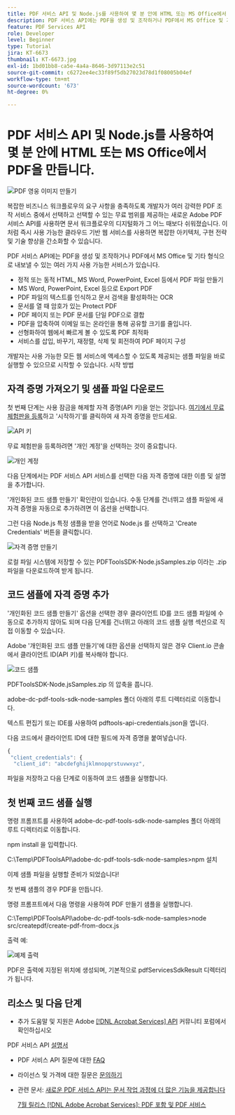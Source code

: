 ```yaml
---
title: PDF 서비스 API 및 Node.js를 사용하여 몇 분 안에 HTML 또는 MS Office에서 PDF을 만듭니다.
description: PDF 서비스 API에는 PDF을 생성 및 조작하거나 PDF에서 MS Office 및 기타 형식으로 내보낼 수 있는 여러 가지 서비스가 있습니다
feature: PDF Services API
role: Developer
level: Beginner
type: Tutorial
jira: KT-6673
thumbnail: KT-6673.jpg
exl-id: 1bd01bb8-ca5e-4a4a-8646-3d97113e2c51
source-git-commit: c6272ee4ec33f89f5db27023d78d1f08005b04ef
workflow-type: tm+mt
source-wordcount: '673'
ht-degree: 0%

---
```


# PDF 서비스 API 및 Node.js를 사용하여 몇 분 안에 HTML 또는 MS Office에서 PDF을 만듭니다.

![PDF 영웅 이미지 만들기](assets/createpdffromhtml_hero.jpg)

복잡한 비즈니스 워크플로우의 요구 사항을 충족하도록 개발자가 여러 강력한 PDF 조작 서비스 중에서 선택하고 선택할 수 있는 무료 범위를 제공하는 새로운 Adobe PDF 서비스 API를 사용하면 문서 워크플로우의 디지털화가 그 어느 때보다 쉬워졌습니다. 이처럼 즉시 사용 가능한 클라우드 기반 웹 서비스를 사용하면 복잡한 아키텍처, 구현 전략 및 기술 향상을 간소화할 수 있습니다.

PDF 서비스 API에는 PDF을 생성 및 조작하거나 PDF에서 MS Office 및 기타 형식으로 내보낼 수 있는 여러 가지 사용 가능한 서비스가 있습니다.

* 정적 또는 동적 HTML, MS Word, PowerPoint, Excel 등에서 PDF 파일 만들기
* MS Word, PowerPoint, Excel 등으로 Export PDF
* PDF 파일의 텍스트를 인식하고 문서 검색을 활성화하는 OCR
* 문서를 열 때 암호가 있는 Protect PDF
* PDF 페이지 또는 PDF 문서를 단일 PDF으로 결합
* PDF을 압축하여 이메일 또는 온라인을 통해 공유할 크기를 줄입니다.
* 선형화하여 웹에서 빠르게 볼 수 있도록 PDF 최적화
* 서비스를 삽입, 바꾸기, 재정렬, 삭제 및 회전하여 PDF 페이지 구성

개발자는 사용 가능한 모든 웹 서비스에 액세스할 수 있도록 제공되는 샘플 파일을 바로 실행할 수 있으므로 시작할 수 있습니다. 시작 방법

## 자격 증명 가져오기 및 샘플 파일 다운로드

첫 번째 단계는 사용 잠금을 해제할 자격 증명(API 키)을 얻는 것입니다. [여기에서 무료 체험판을 등록](https://www.adobe.com/go/dcsdks_credentials)하고 &#39;시작하기&#39;를 클릭하여 새 자격 증명을 만드세요.

![API 키](assets/apikey.png)

무료 체험판을 등록하려면 &#39;개인 계정&#39;을 선택하는 것이 중요합니다.

![개인 계정](assets/personalaccount.png)

다음 단계에서는 PDF 서비스 API 서비스를 선택한 다음 자격 증명에 대한 이름 및 설명을 추가합니다.

&#39;개인화된 코드 샘플 만들기&#39; 확인란이 있습니다. 수동 단계를 건너뛰고 샘플 파일에 새 자격 증명을 자동으로 추가하려면 이 옵션을 선택합니다.

그런 다음 Node.js 특정 샘플을 받을 언어로 Node.js 를 선택하고 &#39;Create Credentials&#39; 버튼을 클릭합니다.

![자격 증명 만들기](assets/createcredentials.png)

로컬 파일 시스템에 저장할 수 있는 PDFToolsSDK-Node.jsSamples.zip 이라는 .zip 파일을 다운로드하여 받게 됩니다.

## 코드 샘플에 자격 증명 추가

&#39;개인화된 코드 샘플 만들기&#39; 옵션을 선택한 경우 클라이언트 ID를 코드 샘플 파일에 수동으로 추가하지 않아도 되며 다음 단계를 건너뛰고 아래의 코드 샘플 실행 섹션으로 직접 이동할 수 있습니다.

Adobe &#39;개인화된 코드 샘플 만들기&#39;에 대한 옵션을 선택하지 않은 경우 Client.io 콘솔에서 클라이언트 ID(API 키)를 복사해야 합니다.

![코드 샘플](assets/codesample.png)

PDFToolsSDK-Node.jsSamples.zip 의 압축을 풉니다.

adobe-dc-pdf-tools-sdk-node-samples 폴더 아래의 루트 디렉터리로 이동합니다.

텍스트 편집기 또는 IDE를 사용하여 pdftools-api-credentials.json을 엽니다.

다음 코드에서 클라이언트 ID에 대한 필드에 자격 증명을 붙여넣습니다.

```javascript
{
 "client_credentials": {
  "client_id": "abcdefghijklmnopqrstuvwxyz",
```

파일을 저장하고 다음 단계로 이동하여 코드 샘플을 실행합니다.

## 첫 번째 코드 샘플 실행

명령 프롬프트를 사용하여 adobe-dc-pdf-tools-sdk-node-samples 폴더 아래의 루트 디렉터리로 이동합니다.

npm install 을 입력합니다.

C:\Temp\PDFToolsAPI\adobe-dc-pdf-tools-sdk-node-samples>npm 설치

이제 샘플 파일을 실행할 준비가 되었습니다!

첫 번째 샘플의 경우 PDF을 만듭니다.

명령 프롬프트에서 다음 명령을 사용하여 PDF 만들기 샘플을 실행합니다.

C:\Temp\PDFToolsAPI\adobe-dc-pdf-tools-sdk-node-samples>node src/createpdf/create-pdf-from-docx.js

출력 예:

![예제 출력](assets/exampleoutput.png)

PDF은 출력에 지정된 위치에 생성되며, 기본적으로 pdfServicesSdkResult 디렉터리가 됩니다.

## 리소스 및 다음 단계

* 추가 도움말 및 지원은 Adobe [[!DNL Acrobat Services] API](https://community.adobe.com/t5/document-cloud-sdk/bd-p/Document-Cloud-SDK?page=1&sort=latest_replies&filter=all) 커뮤니티 포럼에서 확인하십시오

PDF 서비스 API [설명서](https://www.adobe.com/go/pdftoolsapi_doc)

* PDF 서비스 API 질문에 대한 [FAQ](https://community.adobe.com/t5/contentarchivals/contentarchivedpage/message-uid/10726197)

* 라이선스 및 가격에 대한 질문은 [문의하기](https://www.adobe.com/go/pdftoolsapi_requestform)

* 관련 문서:
  [새로운 PDF 서비스 API는 문서 작업 과정에 더 많은 기능을 제공합니다](https://community.adobe.com/t5/acrobat-services-api-discussions/new-pdf-tools-api-brings-more-capabilities-for-document-services/m-p/11294170)

  [7월 릴리스 [!DNL Adobe Acrobat Services]: PDF 포함 및 PDF 서비스](https://medium.com/adobetech/july-release-of-adobe-document-services-pdf-embed-and-pdf-tools-17211bf7776d)
